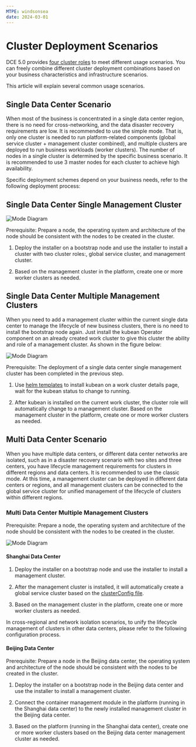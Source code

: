 ```yaml
---
MTPE: windsonsea
date: 2024-03-01
---
```


# Cluster Deployment Scenarios

DCE 5.0 provides [four cluster roles](../../kpanda/user-guide/clusters/cluster-role.md) to meet
different usage scenarios. You can freely combine different cluster deployment combinations based
on your business characteristics and infrastructure scenarios.

This article will explain several common usage scenarios.

## Single Data Center Scenario

When most of the business is concentrated in a single data center region, there is no need for cross-networking,
and the data disaster recovery requirements are low. It is recommended to use the simple mode. That is, only one
cluster is needed to run platform-related components (global service cluster + management cluster combined),
and multiple clusters are deployed to run business workloads (worker clusters). The number of nodes in a single
cluster is determined by the specific business scenario. It is recommended to use 3 master nodes for each cluster
to achieve high availability.

Specific deployment schemes depend on your business needs, refer to the following deployment process:

## Single Data Center Single Management Cluster

![Mode Diagram](../images/scenario01.svg)

Prerequisite: Prepare a node, the operating system and architecture of the node should be consistent
with the nodes to be created in the cluster.

1. Deploy the installer on a bootstrap node and use the installer to install a cluster with
   two cluster roles:, global service cluster, and management cluster.

1. Based on the management cluster in the platform, create one or more worker clusters as needed.

## Single Data Center Multiple Management Clusters

When you need to add a management cluster within the current single data center to manage the lifecycle
of new business clusters, there is no need to install the bootstrap node again. Just install the kubean Operator
component on an already created work cluster to give this cluster the ability and role of a management cluster.
As shown in the figure below:

![Mode Diagram](../images/scenario02.svg)

Prerequisite: The deployment of a single data center single management cluster has been completed in the previous step.

1. Use [helm templates](../../kpanda/user-guide/helm/README.md) to install kubean on a work cluster details page,
   wait for the kubean status to change to running.

1. After kubean is installed on the current work cluster, the cluster role will automatically change
   to a management cluster. Based on the management cluster in the platform, create one or more worker clusters as needed.

## Multi Data Center Scenario

When you have multiple data centers, or different data center networks are isolated,
such as in a disaster recovery scenario with two sites and three centers, you have
lifecycle management requirements for clusters in different regions and data centers.
It is recommended to use the classic mode. At this time, a management cluster can be
deployed in different data centers or regions, and all management clusters can be
connected to the global service cluster for unified management of the lifecycle of
clusters within different regions.

### Multi Data Center Multiple Management Clusters

Prerequisite: Prepare a node, the operating system and architecture of the node
should be consistent with the nodes to be created in the cluster.

![Mode Diagram](../images/scenario03.svg)

#### Shanghai Data Center

1. Deploy the installer on a bootstrap node and use the installer to install a management cluster.

1. After the management cluster is installed, it will automatically create a global service cluster
   based on the [clusterConfig file](./cluster-config.md).

1. Based on the management cluster in the platform, create one or more worker clusters as needed.

In cross-regional and network isolation scenarios, to unify the lifecycle management of
clusters in other data centers, please refer to the following configuration process.

#### Beijing Data Center

Prerequisite: Prepare a node in the Beijing data center, the operating system and architecture
of the node should be consistent with the nodes to be created in the cluster.

1. Deploy the installer on a bootstrap node in the Beijing data center and use the installer to install a management cluster.

1. Connect the container management module in the platform (running in the Shanghai data center)
   to the newly installed management cluster in the Beijing data center.

1. Based on the platform (running in the Shanghai data center), create one or more worker clusters
   based on the Beijing data center management cluster as needed.
